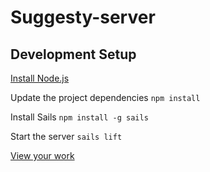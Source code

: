 # Suggesty-server

## Development Setup
[Install Node.js](nodejs.org)

Update the project dependencies `npm install`

Install Sails `npm install -g sails`

Start the server `sails lift`

[View your work](localhost:1337)